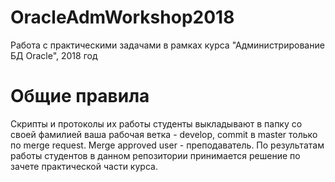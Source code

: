# OracleAdmWorkshop2018
Работа с практическими задачами в рамках курса "Администрирование БД Oracle", 2018 год
# Общие правила
Cкрипты и протоколы их работы студенты выкладывают в папку со своей фамилией
ваша рабочая ветка - develop, commit в master только по merge request. Merge approved user - преподаватель.
По результатам работы студентов в данном репозитории принимается решение по зачете практической части курса.
